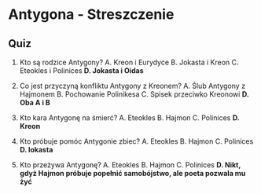  Antygona - Streszczenie
====================

Quiz
----
1. Kto są rodzice Antygony?
    A. Kreon i Eurydyce
    B. Jokasta i Kreon
    C. Eteokles i Polinices
    **D. Jokasta i Oidas**

2. Co jest przyczyną konfliktu Antygony z Kreonem?
    A. Ślub Antygony z Hajmonem
    B. Pochowanie Polinikesa
    C. Spisek przeciwko Kreonowi
    **D. Oba A i B**

3. Kto kara Antygonę na śmierć?
    A. Eteokles
    B. Hajmon
    C. Polinices
    **D. Kreon**

4. Kto próbuje pomóc Antygonie zbiec?
    A. Eteokles
    B. Hajmon
    C. Polinices
    **D. Iokasta**

5. Kto przeżywa Antygonę?
    A. Eteokles
    B. Hajmon
    C. Polinices
    **D. Nikt, gdyż Hajmon próbuje popełnić samobójstwo, ale poeta pozwala mu żyć**
